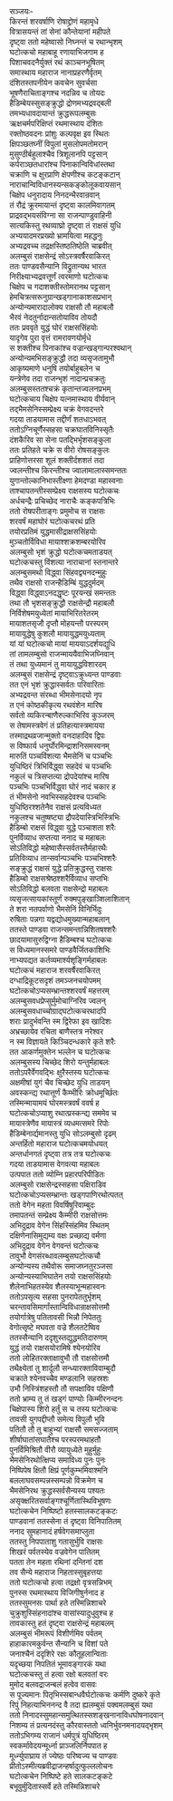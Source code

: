 सञ्जयः-  
किरन्तं शरवर्षाणि रोषाद्द्रोणं महामृधे  
वित्रासयन्तं तां सेनां कौन्तेयानां महीपते  
दृष्ट्वा ततो महेष्वासो निघ्नन्तं च रथान्भृशम्  
घटोत्कचो महाबाहू रणायाभिजगाम ह  
पिशाचवदनैर्युक्तं रथं काञ्चनभूषितम्  
समास्थाय महाराज नानाप्रहरणैर्वृतम्  
दंशितस्तपनीयेन कवचेन सुवर्चसा  
भूषणैराचिताङ्गश्च नदन्निव च तोयदः  
हैडिम्बेयस्सुसङ्क्रुद्धो द्रोणमभ्यद्रवद्बली  
तमभ्यधावदायान्तं क्रुद्धरूपलम्बुसः  
ऋक्षचर्मपरिक्षिप्तं रथमास्थाय दंशितः  
रक्तोष्ठवदनः प्रांशुः कल्पवृक्ष इव स्थितः  
क्षिपञ्छतघ्नीं विपुलां मुसलोपमतोमरान्  
मुसुण्ठीर्बहुलाश्चैव त्रिशूलानपि पट्टसान्  
कर्पराञ्छतधारांश्च पिनाकान्विविधांस्तथा  
चक्राणि च क्षुरप्राणि क्षेपणीश्च कटङ्कटान्  
नाराचान्विविधानस्यन्सकङ्कोलूकवायसान्  
चिक्षेप धनुरादाय निनदन्भैरवान्रवान्  
तं रौद्रं क्रूरमायान्तं दृष्ट्वा कालमिवागतम्  
प्राद्रवद्भयसंविग्ना सा राजन्पाण्डुवाहिनी  
सात्यकिस्तु रथव्याघ्रो दृष्ट्वा तं राक्षसं युधि  
अभ्ययादमरप्रख्यो भ्रामयित्वा महद्धनुः  
अभ्यद्रवच्च तद्रक्षस्तिष्ठतिष्ठेति चाब्रवीत्  
अलम्बुसं राक्षसेन्द्रं सोऽस्त्रवर्षैरवाकिरत्  
ततः पाण्डवसैन्यानि विद्रुतान्यथ भारत  
निरीक्ष्याभ्यद्रवत्तूर्णं त्वरमाणो घटोत्कचः  
चिक्षेप च गदाशक्तीस्तोमरानथ पट्टसान्  
हेमचित्रत्सरूनुग्रान्खड्गानाकाशसप्रभान्  
अन्योन्यमारादालोक्य राक्षसौ तौ महाबलौ  
भैरवं नेदतुर्नादान्सतोयाविव तोयदौ  
ततः प्रववृते युद्धं घोरं राक्षससिंहयोः  
यादृगेव पुरा वृत्तं रामरावणयोर्मृधे  
स शक्तीश्च पिनाकांश्च वज्रान्खड्गान्परश्वथान्  
अन्योन्यमभिसङ्क्रुद्धौ तदा व्यसृजतामुभौ  
आकृष्यमाणे धनुषि तयोर्बाहुबलेन च  
यन्त्रेणेव तदा राजन्भृशं नादान्प्रचक्रतुः  
अलम्बुसस्ततश्चक्रं कृतान्तज्वलनप्रभम्  
घटोत्कचाय चिक्षेप यत्नमास्थाय वीर्यवान्  
तद्भैमसेनिस्सम्प्रेक्ष्य चक्रं वेगवदन्तरे  
गदया ताडयामास तद्दीर्णं शतधाऽभवत्  
ततोऽग्निचूर्णैस्सहसा चक्रघातविनिस्सृतैः  
दंशकैरिव सा सेना पतद्भिर्भृशसङ्कुला  
ततः प्रतिहते चक्रे स वीरो रोषसङ्कुलः  
प्राहिणोत्तरसा शूलं शक्तीर्दशशतं तदा   
ज्वलन्तीश्च किरन्तीश्च ज्वालामालास्समन्ततः  
युगान्तोल्कानिभास्तीक्ष्णा हेमदण्डा महास्वनाः  
ताश्चापतन्तीस्सम्प्रेक्ष्य राक्षसस्य घटोत्कचः  
अर्धचन्द्रैः प्रचिच्छेद नाराचैः कङ्कपत्रिभिः  
ततो रोषपरीताङ्गः प्रमुमोच स राक्षसः  
शरवर्षं महाघोरं घटोत्कचरथं प्रति  
तयोरप्रतिमं युद्धमासीद्राक्षससिंहयोः  
मुञ्चतोर्विविधा मायाश्शक्रशम्बरयोरिव  
अलम्बुसो भृशं क्रुद्धो घटोत्कचमताडयत्  
घटोत्कचस्तु विंशत्या नाराचानां स्तनान्तरे  
अलम्बुसमथो विद्ध्वा सिंहवद्व्यनदन्मुहुः  
तथैव राक्षसो राजन्हैडिम्बिं युद्धदुर्मदम्  
विद्ध्वा विद्ध्वाऽनदद्धृष्टः पूरयन्खं समन्ततः  
तथा तौ भृशसङ्क्रुद्धौ राक्षसेन्द्रौ महाबलौ  
निर्विशेषमयुध्येतां मायाभिरितरेतरम्  
मायाशतसृजौ दृप्तौ मोहयन्तौ परस्परम्  
मायायुद्धेषु कुशलौ मायायुद्धमयुध्यताम्  
यां यां घटोत्कचो मायां माययाऽदर्शयद्युधि  
तां तामलम्बुसो राजन्माययैवाभिजघ्निवान्  
तं तथा युध्यमानं तु मायायुद्धविशारदम्  
अलम्बुसं राक्षसेन्द्रं दृष्ट्वाऽक्रुध्यन्त पाण्डवाः  
तत एनं भृशं क्रुद्धास्सर्वतः परिवारिताः  
अभ्यद्रवन्त संरब्धा भीमसेनादयो नृप  
त एनं कोष्ठकीकृत्य रथवंशेन मारिष  
सर्वतो व्यकिरन्बाणैरुल्काभिरिव कुञ्जरम्  
स तेषामस्त्रवेगं तं प्रतिहत्यास्त्रमायया  
तस्माद्रथव्रजान्मुक्तो वनदाहादिव द्विपः  
स विष्फार्य धनुर्घोरमिन्द्राशनिसमस्वनम्  
मारुतिं पञ्चविंशत्या भैमसेनिं च पञ्चभिः  
युधिष्ठिरं त्रिभिर्विद्ध्वा सहदेवं च पञ्चभिः  
नकुलं च त्रिसप्तत्या द्रोपदेयांश्च मारिष  
पञ्चभिः पञ्चभिर्विद्ध्वा घोरं नादं चकार ह  
तं भीमसेनो नवभिस्सहदेवश्च पञ्चभिः  
युधिष्ठिरश्शतेनैव राक्षसं प्रत्यविध्यत  
नकुलश्च चतुष्षष्ट्या द्रौपदेयास्त्रिभिस्त्रिभिः  
हैडिम्बो राक्षसं विद्ध्वा युद्धे पञ्चाशता शरैः  
पुनर्विव्याध सप्तत्या ननाद च महाबलः  
सोऽतिविद्धो महेष्वासैस्सर्वतस्तैर्महारथैः  
प्रतिविव्याध तान्सर्वान्पञ्चभिः पञ्चभिश्शरैः  
सङ्क्रुद्धं राक्षसं युद्धे प्रतिक्रुद्धस्तु राक्षसः  
हैडिम्बो राक्षसश्रेष्ठश्शरैर्विव्याध सप्तभिः  
सोऽतिविद्धो बलवता राक्षसेन्द्रो महाबलः  
व्यसृजत्सायकांस्तूर्णं रुक्मपुङ्खाञ्शिलाशितान्  
ते शरा नतपर्वाणो भैमसेनिं विनिर्भिदुः  
रुषिताः पन्नगा यद्वद्योधमुख्यान्महाबलान्  
ततस्ते पाण्डवा राजन्समन्तान्निशितषश्शरैः  
छादयामासुरुद्विग्ना हैडिम्बश्च घटोत्कचः  
स विध्यमानस्समरे पाण्डवैर्जितकाशिभिः  
नाभ्यपद्यत कर्तव्यमार्श्यशृङ्गिर्महाबलः  
घटोत्कचं महाराज शरवर्षैरवाकिरत्  
दग्धाद्रिकूटसदृशं तमञ्जनचयोपमम्  
घटोत्कचोऽप्यसम्भ्रान्तश्शरवर्षं महत्तरम्  
अलम्बुसवधप्रेप्सुर्मुमोचाग्निरिव ज्वलन्  
अलम्बुसवधाच्चोग्राद्घटोत्कचरथादपि  
शराः प्रादुर्भवन्ति स्म द्विरेफा इव खादिशः  
अभ्रच्छायेव रचिता बाणैस्तत्र नरेश्वर  
न स्म विज्ञायते किञ्चिदन्धकारे कृते शरैः  
तत आकर्णमुक्तेन भल्लेन च घटोत्कचः  
अलम्बुसस्य चिच्छेद शिरो यन्तुर्महाबलः  
ततोऽपरैर्वेगवद्भिः क्षुरैस्तस्य घटोत्कचः  
अक्षमीषां युगं चैव चिच्छेद युधि ताडयन्  
अवस्कन्द्य रथात्तूर्णं कैम्भीरिः क्रोधमूर्च्छितः  
तस्मिन्मायामयं घोरमस्त्रवर्षं ववर्ष ह  
घटोत्कचोऽप्याशु रथात्प्रस्कन्द्य सममेव च  
मायास्त्रेणैव मायास्त्रं व्यधमत्समरे रिपोः  
हैडिम्बेनार्द्यमानस्तु युधि सोऽलम्बुसो दृढम्  
अन्तर्हितो महाराज घटोत्कचमयोधयत्  
अन्तर्धानगतं दृष्ट्वा तत्र तत्र घटोत्कचः  
गदया ताडयामास वेगवत्या महाबलः  
उत्पपात ततो व्योम्नि प्रहारपरिपीडितः  
अलम्बुसो राक्षसेन्द्रस्सहसा पक्षिराडिव  
घटोत्कचोऽप्यसम्भ्रान्तः खड्गपाणिरथोत्पतत्  
ततो वेगेन महता विवर्षिषुरिवाम्बुदः  
तमापतन्तं सम्प्रेक्ष्य कैम्मीरी राक्षसोत्तमः  
अभिदुद्राव वेगेन सिंहस्सिंहमिव स्थितम्  
दक्षिणेनासिमुद्यम्य वक्षः प्रच्छाद्य वर्मणा  
अभिदुद्राव वेगेन वेगवन्तं घटोत्कचः  
तावुभौ वेगसंरब्धावलम्बुसघटोत्कचौ  
अन्योन्यस्य तथैवोरू समाजघ्नतुरञ्जसा  
अन्योन्यस्याभिघातेन तयो राक्षससिंहयोः  
शैलेनाभिहतस्येव शैलस्याभून्महास्वनः  
ततोऽपसृत्य सहसा पुनरापेततुर्भृशम्  
चरन्तावसिमार्गांस्तान्विविधान्राक्षसोत्तमौ  
तयोर्गात्रेषु पतितावसी भिन्नौ निपेततुः  
वेगोत्सृष्टे मघवता वज्रे शैलतटेष्विव  
ततस्सैन्यानि ददृशुस्तद्युद्धमतिदारुणम्  
युद्धं तयो राक्षसयोरामिषे श्येनयोरिव  
ततो लोहितरक्ताक्षावुभौ तौ राक्षसोत्तमौ  
तथैक्ष्येतां तु शार्दूलौ सन्ध्यारक्ताविवाम्बुदौ  
चक्राते श्येनवच्चैव मण्डलानि सहस्रशः  
उभौ निस्त्रिंशहस्तौ तौ सपक्षाविव पक्षिणौ  
ततो भ्राम्य तु तं खड्गं पाण्योः किम्मीरनन्दनः  
चिक्षेपास्य शिरो हर्तुं स च तस्य घटोत्कचः  
तावसी युगपद्दीप्तौ समेत्य विपुलौ भुवि  
पतितौ तौ तु बाहुभ्यां राक्षसौ समसज्जताम्  
शीर्षाघातांसघातैश्च परस्परमथाहतौ  
पुनर्विमिश्रितौ वीरौ व्यायुध्येते मुहुर्मुहुः  
भैमसेनिरथोत्क्षिप्य समाविध्य पुनः पुनः  
निष्पिपेष क्षितौ क्षिप्रं पूर्णकुम्भमिवाश्मनि  
बललाघवसम्पन्नस्सम्पन्नो विक्रमेण च  
भैमसेनिरथ क्रुद्धस्सर्वसैन्यस्य पश्यतः  
असृक्क्षरितसर्वाङ्गश्चूर्णितास्थिविभूषणः  
घटोत्कचेन निष्पिष्टो हतस्सालकटङ्कटः  
पाण्डवानां ततस्सेना तं दृष्ट्वा विनिपातितम्  
ननाद सुमहानादं हर्षवेगसमाप्लुता  
ततस्तु निपपाताशु गतासुर्भुवि राक्षसः  
शिखरं पर्वतस्येव वज्रवेगेन पातितम्  
पतता तेन महता रथिनां दन्तिनां दश  
तव सैन्ये महाराज निहतास्सुबृहत्तया  
ततो घटोत्कचो हत्वा तद्रक्षो वृत्रसन्निभम्  
पुनस्स रथमास्थाय विजिगीषुर्ननाद ह  
ततस्सुमनसः पार्था हते तस्मिन्निशाचरे  
चुक्रुशुस्सिंहनादांश्च वासांस्यादुधुवुश्च ह  
तावकास्तु हतं दृष्ट्वा राक्षसेन्द्रं महाबलम्  
अलम्बुसं भीमरूपं विशीर्णमिव पर्वतम्  
हाहाकारमकुर्वन्त सैन्यानि च विशां पते  
जनाश्चैनं ददृशिरे रक्षः कौतूहलान्विताः  
यदृच्छया निपतितं भूमावङ्गारकं यथा  
घटोत्कचस्तु तं हत्वा रक्षो बलवतां वरः  
मुमोद बलवद्राजन्बलं हत्वेव वासवः  
स पूज्यमानः पितृभिस्सबान्धवैर्घटोत्कचः कर्मणि दुष्करे कृते  
रिपुं निहत्याभिननन्द वै तदा ह्यलम्बुसं पक्वमलम्बुसं यथा  
ततो निनादस्सुमहान्समुत्थितस्सशङ्खनानाविधघोषनादवान्  
निशम्य तं प्रत्यनदंस्तु कौरवास्ततो ध्वनिर्भुवनमनादयद्भृशम्  
ततोऽभिगम्य राजानं धर्मपुत्रं युधिष्ठिरम्  
स्वकर्मावेदयन्मूर्ध्ना प्राञ्जलिर्निपपात ह  
मूर्ध्न्युपाघ्राय तं ज्येष्ठः परिष्वज्य च पाण्डवः  
प्रीतोऽस्मीत्यब्रवीद्राजन्हर्षादुत्फुल्ललोचनः  
घटोत्कचेन निष्पिष्टे हते सालकटङ्कटे  
बभूवुर्मुदितास्सर्वे हते तस्मिन्निशाचरे  
